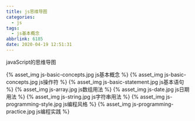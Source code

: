 ```yaml
---
title: js思维导图
categories:
  - js
tags:
  - js基本概念
abbrlink: 6185
date: 2020-04-19 12:51:31
---
```

javaScript的思维导图
<!-- more -->
{% asset_img js-basic-concepts.jpg js基本概念 %}
{% asset_img js-basic-concepts.jpg js操作符 %}
{% asset_img js-basic-statement.jpg js基本语句 %}
{% asset_img js-array.jpg js数组用法 %}
{% asset_img js-date.jpg js日期用法 %}
{% asset_img js-string.jpg js字符串用法 %}
{% asset_img js-programming-style.jpg js编程风格 %}
{% asset_img js-programming-practice.jpg js编程实践 %}
